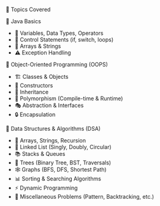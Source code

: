  📘 Topics Covered  

 🔹 Java Basics  
- 📌 Variables, Data Types, Operators  
- 🔄 Control Statements (if, switch, loops)  
- 🧵 Arrays & Strings  
- ⚠️ Exception Handling  

 🔹 Object-Oriented Programming (OOPS)  
- 🏗️ Classes & Objects  
- 🚪 Constructors  
- 🧬 Inheritance  
- 🔁 Polymorphism (Compile-time & Runtime)  
- 🎭 Abstraction & Interfaces  
- 🔒 Encapsulation  

 🔹 Data Structures & Algorithms (DSA)  
- 🧮 Arrays, Strings, Recursion  
- 🔗 Linked List (Singly, Doubly, Circular)  
- 📚 Stacks & Queues  
- 🌳 Trees (Binary Tree, BST, Traversals)  
- 🕸️ Graphs (BFS, DFS, Shortest Path)  
- 📊 Sorting & Searching Algorithms  
- ⚡ Dynamic Programming  
- 🎲 Miscellaneous Problems (Pattern, Backtracking, etc.)  

